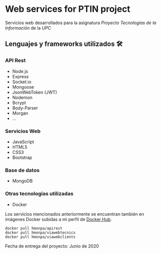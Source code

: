 # Web services for PTIN project

Servicios web desarrollados para la asignatura _Proyecto Tecnologías de la Información_ 
de la _UPC_


## Lenguajes y frameworks utilizados 🛠️

### API Rest
- Node.js
- Express
- Socket.io
- Mongoose
- JsonWebToken (JWT)
- Nodemon
- Bcrypt
- Body-Parser
- Morgan
- ...

### Servicios Web
- JavaScript
- HTML5
- CSS3
- Bootstrap

### Base de datos
- MongoDB

### Otras tecnologías utilizadas
- Docker

Los servicios mencionados anteriormente se encuentran también en imágenes Docker subidas a mi perfil de [Docker Hub](https://hub.docker.com/u/hmonpa).

```
docker pull hmonpa/apirest
docker pull hmonpa/viawebtecnics
docker pull hmonpa/viawebclients
```


Fecha de entrega del proyecto: Junio de 2020




